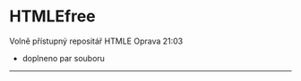 # HTMLEfree
Volně přístupný repositář HTMLE
Oprava 21:03
- doplneno par souboru
-----------------------


